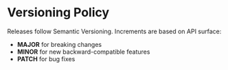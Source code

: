 # Versioning Policy

Releases follow Semantic Versioning. Increments are based on API surface:
- **MAJOR** for breaking changes
- **MINOR** for new backward-compatible features
- **PATCH** for bug fixes
